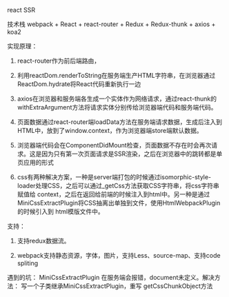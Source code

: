 
react SSR

技术栈 webpack + React + react-router + Redux + Redux-thunk + axios + koa2

实现原理：
1. react-router作为前后端路由，
    
2. 利用reactDom.renderToString在服务端生产HTML字符串，在浏览器通过ReactDom.hydrate将React代码重新执行一边
    
3. axios在浏览器和服务端各生成一个实体作为网络请求，通过react-thunk的withExtraArgument方法将请求实体分别传给浏览器端代码和服务端代码。
    
4. 页面数据通过react-router端loadData方法在服务端请求数据，生成后注入到HTML中，放到了window.context，作为浏览器端store端默认数据。

5. 浏览器端代码会在ComponentDidMount检查，页面数据不存在时会再次请求。这是因为只有第一次页面请求是SSR渲染，之后在浏览器中的跳转都是单页应用的形式

6. css有两种解决方案，一种是server端打包的时候通过isomorphic-style-loader处理CSS，之后可以通过_getCss方法获取CSS字符串，将css字符串赋值给
   context，之后在返回给前端的时候注入到html中。另一种是通过MiniCssExtractPlugin将CSS抽离出单独到文件，使用HtmlWebpackPlugin的时候引入到
   html模版文件中。
    

支持：
1. 支持redux数据流。

2. webpack支持静态资源，字体，图片，支持Less、source-map、支持code spliting


遇到的坑：
MiniCssExtractPlugin 在服务端会报错，document未定义。解决方法： 写一个子类继承MiniCssExtractPlugin，重写 getCssChunkObject方法
  
